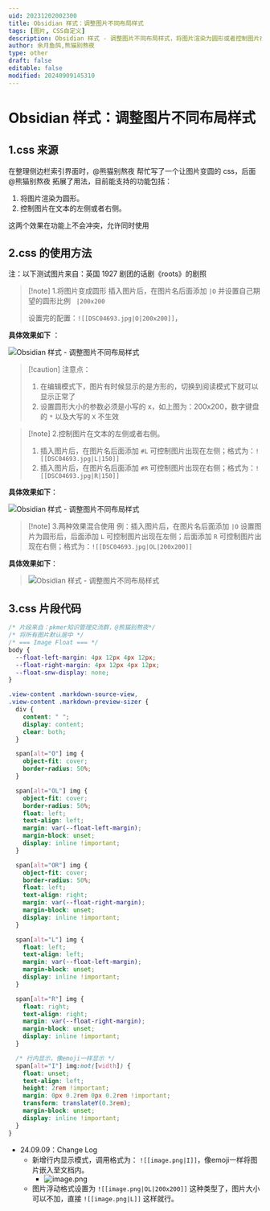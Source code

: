 ```yaml
---
uid: 20231202002300
title: Obsidian 样式：调整图片不同布局样式
tags: [图片, CSS自定义]
description: Obsidian 样式 - 调整图片不同布局样式，将图片渲染为圆形或者控制图片在文本的左侧或者右侧，可组合。
author: 余月鱼鸽,熊猫别熬夜
type: other
draft: false
editable: false
modified: 20240909145310
---
```


# Obsidian 样式：调整图片不同布局样式

## 1.css 来源

在整理侧边栏索引界面时，@熊猫别熬夜 帮忙写了一个让图片变圆的 css，后面@熊猫别熬夜 拓展了用法，目前能支持的功能包括：

1. 将图片渲染为圆形。
2. 控制图片在文本的左侧或者右侧。

这两个效果在功能上不会冲突，允许同时使用

## 2.css 的使用方法

注：以下测试图片来自：英国 1927 剧团的话剧《roots》的剧照

> [!note] 1.将图片变成圆形
> 插入图片后，在图片名后面添加 `|O` 并设置自己期望的圆形比例 ` |200x200`
>
> 设置完的配置：`![[DSC04693.jpg|O|200x200]]`，

**具体效果如下** ：

![Obsidian 样式 - 调整图片不同布局样式](https://cdn.pkmer.cn/images/202312020017824.png!pkmer)

> [!caution] 注意点：
> 1. 在编辑模式下，图片有时候显示的是方形的，切换到阅读模式下就可以显示正常了
> 2. 设置圆形大小的参数必须是小写的 x，如上图为：200x200，数字键盘的 `*` 以及大写的 `X` 不生效

> [!note] 2.控制图片在文本的左侧或者右侧。
> 1. 插入图片后，在图片名后面添加 `#L` 可控制图片出现在左侧；格式为：`![[DSC04693.jpg|L|150]]`
> 2. 插入图片后，在图片名后面添加 `#R` 可控制图片出现在右侧；格式为：`![[DSC04693.jpg|R|150]]`

**具体效果如下**：

 ![Obsidian 样式 - 调整图片不同布局样式](https://cdn.pkmer.cn/images/202312020017825.png!pkmer)

> [!note] 3.两种效果混合使用
> 例：插入图片后，在图片名后面添加 `|O` 设置图片为圆形后，后面添加 `L` 可控制图片出现在左侧；后面添加 `R` 可控制图片出现在右侧；格式为：`![[DSC04693.jpg|OL|200x200]]`

**具体效果如下**：

> ![Obsidian 样式 - 调整图片不同布局样式](https://cdn.pkmer.cn/images/202312020017826.png!pkmer)

## 3.css 片段代码

```css
/* 片段来自：pkmer知识管理交流群，@熊猫别熬夜*/
/* 将所有图片默认居中 */
/* === Image Float === */
body {
  --float-left-margin: 4px 12px 4px 12px;
  --float-right-margin: 4px 12px 4px 12px;
  --float-snw-display: none;
}

.view-content .markdown-source-view,
.view-content .markdown-preview-sizer {
  div {
    content: " ";
    display: content;
    clear: both;
  }

  span[alt="O"] img {
    object-fit: cover;
    border-radius: 50%;
  }

  span[alt="OL"] img {
    object-fit: cover;
    border-radius: 50%;
    float: left;
    text-align: left;
    margin: var(--float-left-margin);
    margin-block: unset;
    display: inline !important;
  }

  span[alt="OR"] img {
    object-fit: cover;
    border-radius: 50%;
    float: left;
    text-align: right;
    margin: var(--float-right-margin);
    margin-block: unset;
    display: inline !important;
  }

  span[alt="L"] img {
    float: left;
    text-align: left;
    margin: var(--float-left-margin);
    margin-block: unset;
    display: inline !important;
  }

  span[alt="R"] img {
    float: right;
    text-align: right;
    margin: var(--float-right-margin);
    margin-block: unset;
    display: inline !important;
  }

  /* 行内显示，像emoji一样显示 */
  span[alt="I"] img:not([width]) {
    float: unset;
    text-align: left;
    height: 2rem !important;
    margin: 0px 0.2rem 0px 0.2rem !important;
    transform: translateY(0.3rem);
    margin-block: unset;
    display: inline !important;
  }
}

```

- 24.09.09：Change Log
	- 新增行内显示模式，调用格式为： `![[image.png|I]]`，像emoji一样将图片嵌入至文档内。
		- ![image.png](https://cdn.pkmer.cn/images/202409091457490.png!pkmer)
	- 图片浮动格式设置为 `![[image.png|OL|200x200]]` 这种类型了，图片大小可以不加，直接 `![[image.png|L]]` 这样就行。
